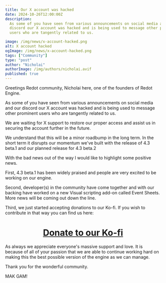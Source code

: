 ```yaml
---
title: Our X account was hacked
date: 2024-10-26T12:00:00Z
description:
  As some of you have seen from various announcements on social media and our
  discord our X account was hacked and is being used to message other prominent
  users who are tangently related to us.

image: /img/news/x-account-hacked.png
alt: X account hacked
ogImage: /img/news/x-account-hacked.png
tags: ["Community"]
type: "post"
author: "Nicholai"
authorImage: /img/authors/nicholai.avif
published: true
---
```


Greetings Redot community, Nicholai here, one of the founders of Redot Engine.

As some of you have seen from various announcements on social media and our 
discord our X account was hacked and is being used to message other prominent 
users who are tangently related to us.

We are waiting for X support to restore our proper access and assist 
us in securing the account further in the future.

We understand that this will be a minor roadbump in the long term. In the 
short term it disrupts our momentum we've built with the release of 4.3 
beta.1 and our planned release for 4.3 beta.2

With the bad news out of the way I would like to highlight some positive 
news.

First, 4.3 beta.1 has been widely praised and people are very excited to 
be working on our engine.

Second, developer(s) in the community have come together and with our 
backing have worked on a new Visual scripting add-on called Event Sheets. 
More news will be coming out down the line.

Third, we just started accepting donations to our Ko-fi. If you wish to 
contribute in that way you can find us here:

<h1 style="text-align:center;"><a href="https://ko-fi.com/redotengine">Donate to our Ko-fi</a></h1>

As always we appreciate everyone's massive support and love. It is because 
of all of your passion that we are able to continue working hard on making 
this the best possible version of the engine as we can manage.

Thank you for the wonderful community.

MAK GAM!